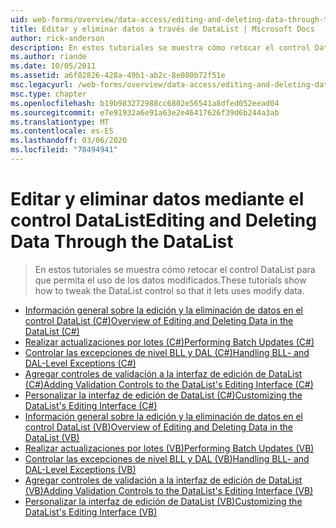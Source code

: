 ```yaml
---
uid: web-forms/overview/data-access/editing-and-deleting-data-through-the-datalist/index
title: Editar y eliminar datos a través de DataList | Microsoft Docs
author: rick-anderson
description: En estos tutoriales se muestra cómo retocar el control DataList para que permita el uso de los datos modificados.
ms.author: riande
ms.date: 10/05/2011
ms.assetid: a6f02826-428a-49b1-ab2c-8e080b72f51e
msc.legacyurl: /web-forms/overview/data-access/editing-and-deleting-data-through-the-datalist
msc.type: chapter
ms.openlocfilehash: b19b983272988cc6802e56541a8dfed052eead04
ms.sourcegitcommit: e7e91932a6e91a63e2e46417626f39d6b244a3ab
ms.translationtype: MT
ms.contentlocale: es-ES
ms.lasthandoff: 03/06/2020
ms.locfileid: "78494941"
---
```

# <a name="editing-and-deleting-data-through-the-datalist"></a><span data-ttu-id="34b72-103">Editar y eliminar datos mediante el control DataList</span><span class="sxs-lookup"><span data-stu-id="34b72-103">Editing and Deleting Data Through the DataList</span></span>

> <span data-ttu-id="34b72-104">En estos tutoriales se muestra cómo retocar el control DataList para que permita el uso de los datos modificados.</span><span class="sxs-lookup"><span data-stu-id="34b72-104">These tutorials show how to tweak the DataList control so that it lets uses modify data.</span></span>

- [<span data-ttu-id="34b72-105">Información general sobre la edición y la eliminación de datos en el control DataList (C#)</span><span class="sxs-lookup"><span data-stu-id="34b72-105">Overview of Editing and Deleting Data in the DataList (C#)</span></span>](an-overview-of-editing-and-deleting-data-in-the-datalist-cs.md)
- [<span data-ttu-id="34b72-106">Realizar actualizaciones por lotes (C#)</span><span class="sxs-lookup"><span data-stu-id="34b72-106">Performing Batch Updates (C#)</span></span>](performing-batch-updates-cs.md)
- [<span data-ttu-id="34b72-107">Controlar las excepciones de nivel BLL y DAL (C#)</span><span class="sxs-lookup"><span data-stu-id="34b72-107">Handling BLL- and DAL-Level Exceptions (C#)</span></span>](handling-bll-and-dal-level-exceptions-cs.md)
- [<span data-ttu-id="34b72-108">Agregar controles de validación a la interfaz de edición de DataList (C#)</span><span class="sxs-lookup"><span data-stu-id="34b72-108">Adding Validation Controls to the DataList's Editing Interface (C#)</span></span>](adding-validation-controls-to-the-datalist-s-editing-interface-cs.md)
- [<span data-ttu-id="34b72-109">Personalizar la interfaz de edición de DataList (C#)</span><span class="sxs-lookup"><span data-stu-id="34b72-109">Customizing the DataList's Editing Interface (C#)</span></span>](customizing-the-datalist-s-editing-interface-cs.md)
- [<span data-ttu-id="34b72-110">Información general sobre la edición y la eliminación de datos en el control DataList (VB)</span><span class="sxs-lookup"><span data-stu-id="34b72-110">Overview of Editing and Deleting Data in the DataList (VB)</span></span>](an-overview-of-editing-and-deleting-data-in-the-datalist-vb.md)
- [<span data-ttu-id="34b72-111">Realizar actualizaciones por lotes (VB)</span><span class="sxs-lookup"><span data-stu-id="34b72-111">Performing Batch Updates (VB)</span></span>](performing-batch-updates-vb.md)
- [<span data-ttu-id="34b72-112">Controlar las excepciones de nivel BLL y DAL (VB)</span><span class="sxs-lookup"><span data-stu-id="34b72-112">Handling BLL- and DAL-Level Exceptions (VB)</span></span>](handling-bll-and-dal-level-exceptions-vb.md)
- [<span data-ttu-id="34b72-113">Agregar controles de validación a la interfaz de edición de DataList (VB)</span><span class="sxs-lookup"><span data-stu-id="34b72-113">Adding Validation Controls to the DataList's Editing Interface (VB)</span></span>](adding-validation-controls-to-the-datalist-s-editing-interface-vb.md)
- [<span data-ttu-id="34b72-114">Personalizar la interfaz de edición de DataList (VB)</span><span class="sxs-lookup"><span data-stu-id="34b72-114">Customizing the DataList's Editing Interface (VB)</span></span>](customizing-the-datalist-s-editing-interface-vb.md)
